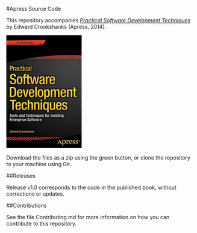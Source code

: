 #Apress Source Code

This repository accompanies [*Practical Software Development Techniques*](http://www.apress.com/9781484207291) by Edward Crookshanks (Apress, 2014).

![Cover image](9781484207291.jpg)

Download the files as a zip using the green button, or clone the repository to your machine using Git.

##Releases

Release v1.0 corresponds to the code in the published book, without corrections or updates.

##Contributions

See the file Contributing.md for more information on how you can contribute to this repository.
